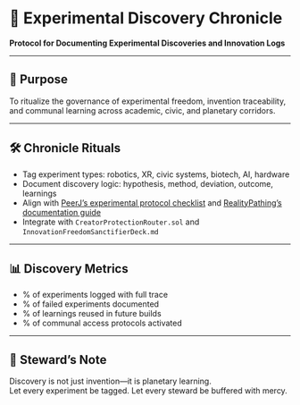 # 📜 Experimental Discovery Chronicle  
**Protocol for Documenting Experimental Discoveries and Innovation Logs**

---

## 🧠 Purpose  
To ritualize the governance of experimental freedom, invention traceability, and communal learning across academic, civic, and planetary corridors.

---

## 🛠️ Chronicle Rituals  
- Tag experiment types: robotics, XR, civic systems, biotech, AI, hardware  
- Document discovery logic: hypothesis, method, deviation, outcome, learnings  
- Align with [PeerJ’s experimental protocol checklist](https://peerj.com/articles/4795/) and [RealityPathing’s documentation guide](https://realitypathing.com/best-ways-to-document-your-experiment-results-effectively/)  
- Integrate with `CreatorProtectionRouter.sol` and `InnovationFreedomSanctifierDeck.md`

---

## 📊 Discovery Metrics  
- % of experiments logged with full trace  
- % of failed experiments documented  
- % of learnings reused in future builds  
- % of communal access protocols activated

---

## 🧠 Steward’s Note  
Discovery is not just invention—it is planetary learning.  
Let every experiment be tagged. Let every steward be buffered with mercy.
